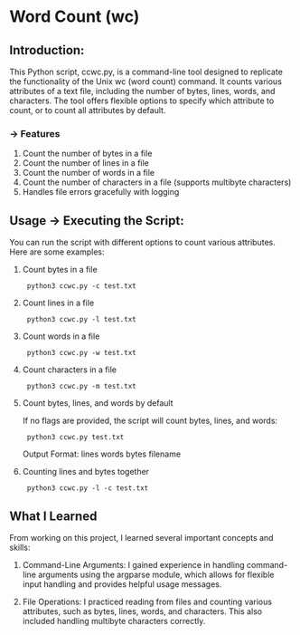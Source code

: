 # Word Count (wc)

## Introduction:

This Python script, ccwc.py, is a command-line tool designed to replicate the functionality of the Unix wc (word count) command. It counts various attributes of a text file, including the number of bytes, lines, words, and characters. The tool offers flexible options to specify which attribute to count, or to count all attributes by default.

### -> Features
1. Count the number of bytes in a file
2. Count the number of lines in a file
3. Count the number of words in a file
4. Count the number of characters in a file (supports multibyte characters)
5. Handles file errors gracefully with logging

## Usage -> Executing the Script:

You can run the script with different options to count various attributes. Here are some examples:

1. Count bytes in a file

        python3 ccwc.py -c test.txt

2. Count lines in a file

        python3 ccwc.py -l test.txt

3. Count words in a file

        python3 ccwc.py -w test.txt

4. Count characters in a file

        python3 ccwc.py -m test.txt

5. Count bytes, lines, and words by default

    If no flags are provided, the script will count bytes, lines, and words:

        python3 ccwc.py test.txt
    
    Output Format: lines words bytes filename

6. Counting lines and bytes together

        python3 ccwc.py -l -c test.txt
    

## What I Learned
From working on this project, I learned several important concepts and skills:

1. Command-Line Arguments: I gained experience in handling command-line arguments using the argparse module, which allows for flexible input handling and provides helpful usage messages.

2. File Operations: I practiced reading from files and counting various attributes, such as bytes, lines, words, and characters. This also included handling multibyte characters correctly.






